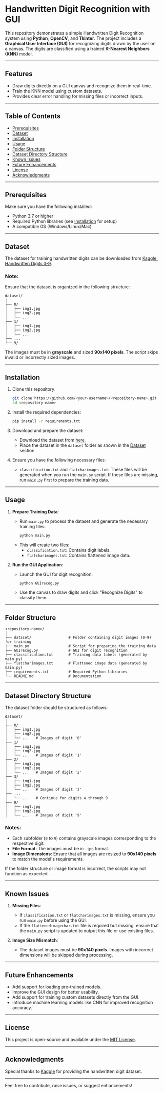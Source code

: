 # Handwritten Digit Recognition with GUI

This repository demonstrates a simple Handwritten Digit Recognition system using **Python**, **OpenCV**, and **Tkinter**. The project includes a **Graphical User Interface (GUI)** for recognizing digits drawn by the user on a canvas. The digits are classified using a trained **K-Nearest Neighbors (KNN)** model.

---

## Features
- Draw digits directly on a GUI canvas and recognize them in real-time.
- Train the KNN model using custom datasets.
- Provides clear error handling for missing files or incorrect inputs.

---

## Table of Contents
- [Prerequisites](#prerequisites)
- [Dataset](#dataset)
- [Installation](#installation)
- [Usage](#usage)
- [Folder Structure](#folder-structure)
- [Dataset Directory Structure](#dataset-directory-structure)
- [Known Issues](#known-issues)
- [Future Enhancements](#future-enhancements)
- [License](#license)
- [Acknowledgments](#acknowledgments)

---

## Prerequisites
Make sure you have the following installed:
- Python 3.7 or higher
- Required Python libraries (see [Installation](#installation) for setup)
- A compatible OS (Windows/Linux/Mac)

---

## Dataset
The dataset for training handwritten digits can be downloaded from [Kaggle: Handwritten Digits 0-9](https://www.kaggle.com/datasets/olafkrastovski/handwritten-digits-0-9).

### Note:
Ensure that the dataset is organized in the following structure:
```
dataset/
│
├── 0/
│   ├── img1.jpg
│   ├── img2.jpg
│   └── ...
├── 1/
│   ├── img1.jpg
│   ├── img2.jpg
│   └── ...
├── ...
└── 9/
```

The images must be in **grayscale** and sized **90x140 pixels**. The script skips invalid or incorrectly sized images.

---

## Installation
1. Clone this repository:
   ```bash
   git clone https://github.com/<your-username>/<repository-name>.git
   cd <repository-name>
   ```

2. Install the required dependencies:
   ```bash
   pip install -r requirements.txt
   ```

3. Download and prepare the dataset:
   - Download the dataset from [here](https://www.kaggle.com/datasets/olafkrastovski/handwritten-digits-0-9).
   - Place the dataset in the `dataset` folder as shown in the [Dataset](#dataset) section.

4. Ensure you have the following necessary files:
   - `classification.txt` and `flatcharimages.txt`: These files will be generated when you run the `main.py` script. If these files are missing, run `main.py` first to prepare the training data.

---

## Usage
1. **Prepare Training Data**:
   - Run `main.py` to process the dataset and generate the necessary training files:
     ```bash
     python main.py
     ```
   - This will create two files:
     - `classification.txt`: Contains digit labels.
     - `flatcharimages.txt`: Contains flattened image data.

2. **Run the GUI Application**:
   - Launch the GUI for digit recognition:
     ```bash
     python GUIrecog.py
     ```
   - Use the canvas to draw digits and click "Recognize Digits" to classify them.

---

## Folder Structure
```
<repository-name>/
│
├── dataset/                 # Folder containing digit images (0-9) for training
├── main.py                  # Script for preparing the training data
├── GUIrecog.py              # GUI for digit recognition
├── classification.txt       # Training data labels (generated by main.py)
├── flatcharimages.txt       # Flattened image data (generated by main.py)
├── requirements.txt         # Required Python libraries
└── README.md                # Documentation
```

---

## Dataset Directory Structure

The dataset folder should be structured as follows:

```
dataset/
│
├── 0/
│   ├── img1.jpg
│   ├── img2.jpg
│   └── ...   # Images of digit '0'
├── 1/
│   ├── img1.jpg
│   ├── img2.jpg
│   └── ...   # Images of digit '1'
├── 2/
│   ├── img1.jpg
│   ├── img2.jpg
│   └── ...   # Images of digit '2'
├── 3/
│   ├── img1.jpg
│   ├── img2.jpg
│   └── ...   # Images of digit '3'
├── ...
│   └── ...   # Continue for digits 4 through 9
├── 9/
│   ├── img1.jpg
│   ├── img2.jpg
│   └── ...   # Images of digit '9'
```

### Notes:
- Each subfolder (`0` to `9`) contains grayscale images corresponding to the respective digit.
- **File Format**: The images must be in `.jpg` format.
- **Image Dimensions**: Ensure that all images are resized to **90x140 pixels** to match the model's requirements.

If the folder structure or image format is incorrect, the scripts may not function as expected.

---

## Known Issues
1. **Missing Files**:
   - If `classification.txt` or `flatcharimages.txt` is missing, ensure you run `main.py` before using the GUI.
   - If the `flattenedimagechar.txt` file is required but missing, ensure that the `main.py` script is updated to output this file or use existing files.

2. **Image Size Mismatch**:
   - The dataset images must be **90x140 pixels**. Images with incorrect dimensions will be skipped during processing.

---

## Future Enhancements
- Add support for loading pre-trained models.
- Improve the GUI design for better usability.
- Add support for training custom datasets directly from the GUI.
- Introduce machine learning models like CNN for improved recognition accuracy.

---

## License
This project is open-source and available under the [MIT License](LICENSE).

---

## Acknowledgments
Special thanks to [Kaggle](https://www.kaggle.com/) for providing the handwritten digit dataset.

---

Feel free to contribute, raise issues, or suggest enhancements!
```
